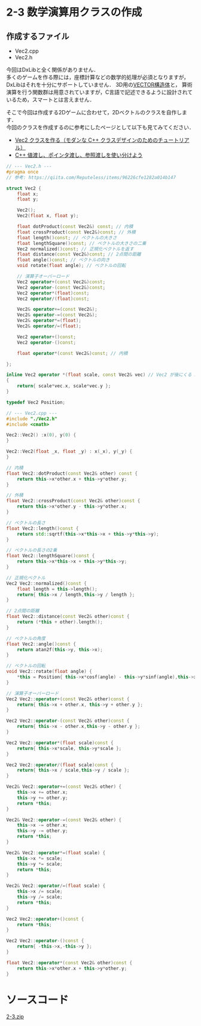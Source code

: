 # 2-3 数学演算用クラスの作成

## 作成するファイル
* Vec2.cpp 
* Vec2.h

今回はDxLibと全く関係がありません．  
多くのゲームを作る際には，座標計算などの数学的処理が必須となりますが，
DxLibはそれを十分にサポートしていません．
3D用の[VECTOR構造体](http://dxlib.o.oo7.jp/function/dxfunc_3d.html#R11N1)と，
算術演算を行う関数群は用意されていますが，C言語で記述できるように設計されているため，スマートとは言えません．
  
そこで今回は作成する2Dゲームに合わせて，2Dベクトルのクラスを自作します．  
今回のクラスを作成するのに参考にしたページとして以下も見てみてください．  

* [Vec2 クラスを作る（モダンな C++ クラスデザインのためのチュートリアル）](https://qiita.com/Reputeless/items/96226cfe1282a014b147)
* [C++ 値渡し、ポインタ渡し、参照渡しを使い分けよう](https://qiita.com/agate-pris/items/05948b7d33f3e88b8967)

``` cpp
// --- Vec2.h ---
#pragma once
// 参考: https://qiita.com/Reputeless/items/96226cfe1282a014b147

struct Vec2 {
	float x;
	float y;

	Vec2();
	Vec2(float x, float y);

	float dotProduct(const Vec2&) const; // 内積
	float crossProduct(const Vec2&)const; // 外積
	float length()const; // ベクトルの大きさ
	float lengthSquare()const; // ベクトルの大きさの二乗
	Vec2 normalized()const; // 正規化ベクトルを返す
	float distance(const Vec2&)const; // 2点間の距離
	float angle()const; // ベクトルの向き
	void rotate(float angle); // ベクトルの回転

	// 演算子オーバーロード
	Vec2 operator+(const Vec2&)const;
	Vec2 operator-(const Vec2&)const;
	Vec2 operator*(float)const;
	Vec2 operator/(float)const;

	Vec2& operator+=(const Vec2&);
	Vec2& operator-=(const Vec2&);
	Vec2& operator*=(float);
	Vec2& operator/=(float);

	Vec2 operator+()const;
	Vec2 operator-()const;

	float operator*(const Vec2&)const; // 内積

};

inline Vec2 operator *(float scale, const Vec2& vec) // Vec2 が後にくる 2項 *
{
	return{ scale*vec.x, scale*vec.y };
}

typedef Vec2 Position;

```

``` cpp
// --- Vec2.cpp ---
#include "./Vec2.h"
#include <cmath>

Vec2::Vec2() :x(0), y(0) {
}

Vec2::Vec2(float _x, float _y) : x(_x), y(_y) {
}

// 内積
float Vec2::dotProduct(const Vec2& other) const {
	return this->x*other.x + this->y*other.y;
}

// 外積
float Vec2::crossProduct(const Vec2& other)const {
	return this->x*other.y - this->y*other.x;
}

// ベクトルの長さ
float Vec2::length()const {
	return std::sqrtf(this->x*this->x + this->y*this->y);
}

// ベクトルの長さの2乗
float Vec2::lengthSquare()const {
	return this->x*this->x + this->y*this->y;
}

// 正規化ベクトル
Vec2 Vec2::normalized()const {
	float length = this->length();
	return{ this->x / length,this->y / length };
}

// 2点間の距離
float Vec2::distance(const Vec2& other)const {
	return (*this + other).length();
}

// ベクトルの角度
float Vec2::angle()const {
	return atan2f(this->y, this->x);
}

// ベクトルの回転
void Vec2::rotate(float angle) {
	*this = Position{ this->x*cosf(angle) - this->y*sinf(angle),this->x*sinf(angle) + this->y*cosf(angle) };
}

// 演算子オーバーロード
Vec2 Vec2::operator+(const Vec2& other)const {
	return{ this->x + other.x, this->y + other.y };
}

Vec2 Vec2::operator-(const Vec2& other)const {
	return{ this->x - other.x,this->y - other.y };
}

Vec2 Vec2::operator*(float scale)const {
	return{ this->x*scale, this->y*scale };
}

Vec2 Vec2::operator/(float scale)const {
	return{ this->x / scale,this->y / scale };
}

Vec2& Vec2::operator+=(const Vec2& other) {
	this->x += other.x;
	this->y += other.y;
	return *this;
}

Vec2& Vec2::operator-=(const Vec2& other) {
	this->x -= other.x;
	this->y -= other.y;
	return *this;
}

Vec2& Vec2::operator*=(float scale) {
	this->x *= scale;
	this->y *= scale;
	return *this;
}

Vec2& Vec2::operator/=(float scale) {
	this->x /= scale;
	this->y /= scale;
	return *this;
}

Vec2 Vec2::operator+()const {
	return *this;
}

Vec2 Vec2::operator-()const {
	return{ -this->x,-this->y };
}

float Vec2::operator*(const Vec2& other)const {
	return this->x*other.x + this->y*other.y;
}
```

# ソースコード
 [2-3.zip](../../../raw/master/chapter2/src/2-3.zip)
